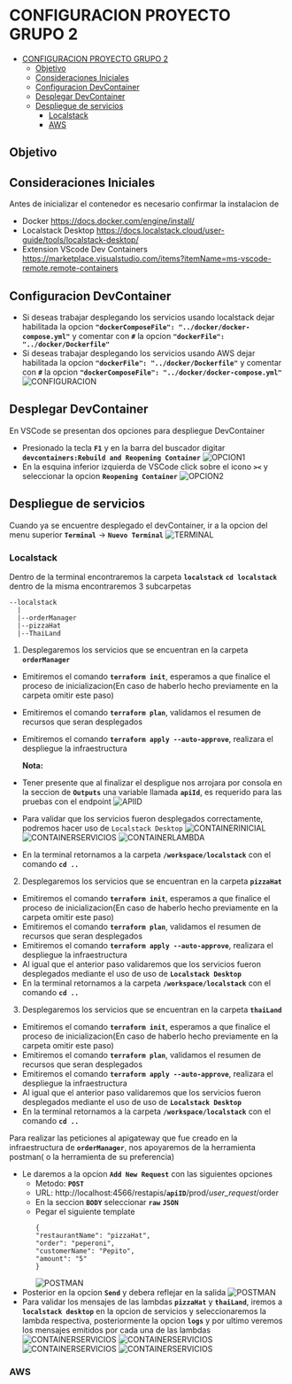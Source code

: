 # CONFIGURACION PROYECTO GRUPO 2

- [CONFIGURACION PROYECTO GRUPO 2](#configuracion-proyecto-grupo-2)
  - [Objetivo](#objetivo)
  - [Consideraciones Iniciales](#consideraciones-iniciales)
  - [Configuracion DevContainer](#configuracion-devcontainer)
  - [Desplegar DevContainer](#desplegar-devcontainer)
  - [Despliegue de servicios](#despliegue-de-servicios)
    - [Localstack](#localstack)
    - [AWS](#aws)
## Objetivo

## Consideraciones Iniciales

Antes de inicializar el contenedor es necesario confirmar la instalacion de

- Docker https://docs.docker.com/engine/install/
- Localstack Desktop https://docs.localstack.cloud/user-guide/tools/localstack-desktop/
- Extension VScode Dev Containers https://marketplace.visualstudio.com/items?itemName=ms-vscode-remote.remote-containers

## Configuracion DevContainer

- Si deseas trabajar desplegando los servicios usando localstack dejar habilitada la opcion **`"dockerComposeFile": "../docker/docker-compose.yml"`** y comentar con **`#`** la opcion **`"dockerFile": "../docker/Dockerfile"`**
- Si deseas trabajar desplegando los servicios usando AWS dejar habilitada la opcion **`"dockerFile": "../docker/Dockerfile"`** y comentar con **`#`** la opcion **`"dockerComposeFile": "../docker/docker-compose.yml"`**
  ![CONFIGURACION](./img/configuracion_local.jpg)

## Desplegar DevContainer

En VSCode se presentan dos opciones para despliegue DevContainer
- Presionado la tecla **`F1`** y en la barra del buscador digitar **`devcontainers:Rebuild and Reopening Container`**
 ![OPCION1](./img/opcion1_apertura.jpg)
- En la esquina inferior izquierda de VSCode click sobre el icono **`><`** y seleccionar la opcion **`Reopening Container`**
  ![OPCION2](./img/opcion2_apertura.jpg)

## Despliegue de servicios

Cuando ya se encuentre desplegado el devContainer, ir a la opcion del menu superior **`Terminal`** -> **`Nuevo Terminal`**
![TERMINAL](./img/terminal_apertura.jpg)

### Localstack

Dentro de la terminal encontraremos la carpeta **`localstack`** **`cd localstack`**
dentro de la misma encontraremos 3 subcarpetas

```
--localstack
  |
  |--orderManager
  |--pizzaHat
  |--ThaiLand
```

1. Desplegaremos los servicios que se encuentran en la carpeta **`orderManager`**
  - Emitiremos el comando **`terraform init`**, esperamos a que finalice el proceso de inicializacion(En caso de haberlo hecho previamente en la carpeta omitir este paso)
  - Emitiremos el comando **`terraform plan`**, validamos el resumen de recursos que seran desplegados
  - Emitiremos el comando **`terraform apply --auto-approve`**, realizara el despliegue la infraestructura
  
    **Nota:**
   - Tener presente que al finalizar el despligue nos arrojara por consola en la seccion de **`Outputs`** una variable llamada **`apiId`**, es requerido para las pruebas con el endpoint
    ![APIID](./img/apiid.jpg)
  - Para validar que los servicios fueron desplegados correctamente, podremos hacer uso de `Localstack Desktop`
    ![CONTAINERINICIAL](./img/localstack_containers.jpg)
    ![CONTAINERSERVICIOS](./img/localstack_servicios.jpg)
    ![CONTAINERLAMBDA](./img/localstack_lambda.jpg)
  - En la terminal retornamos a la carpeta **`/workspace/localstack`** con el comando **`cd ..`**
2. Desplegaremos los servicios que se encuentran en la carpeta **`pizzaHat`**
  - Emitiremos el comando **`terraform init`**, esperamos a que finalice el proceso de inicializacion(En caso de haberlo hecho previamente en la carpeta omitir este paso)
  - Emitiremos el comando **`terraform plan`**, validamos el resumen de recursos que seran desplegados
  - Emitiremos el comando **`terraform apply --auto-approve`**, realizara el despliegue la infraestructura
  - Al igual que el anterior paso validaremos que los servicios fueron desplegados mediante el uso de uso de **`Localstack Desktop`**
  - En la terminal retornamos a la carpeta **`/workspace/localstack`** con el comando **`cd ..`**
3. Desplegaremos los servicios que se encuentran en la carpeta **`thaiLand`**
  - Emitiremos el comando **`terraform init`**, esperamos a que finalice el proceso de inicializacion(En caso de haberlo hecho previamente en la carpeta omitir este paso)
  - Emitiremos el comando **`terraform plan`**, validamos el resumen de recursos que seran desplegados
  - Emitiremos el comando **`terraform apply --auto-approve`**, realizara el despliegue la infraestructura
  - Al igual que el anterior paso validaremos que los servicios fueron desplegados mediante el uso de uso de **`Localstack Desktop`**
  - En la terminal retornamos a la carpeta **`/workspace/localstack`** con el comando **`cd ..`**

Para realizar las peticiones al apigateway que fue creado en la infraestructura de **`orderManager`**, nos apoyaremos de la herramienta postman( o la herramienta de su preferencia)

- Le daremos a la opcion **`Add New Request`** con las siguientes opciones
  - Metodo: **`POST`**
  - URL: http://localhost:4566/restapis/**`apiID`**/prod/_user_request_/order
  - En la seccion **`BODY`** seleccionar **`raw`** **`JSON`**
  - Pegar el siguiente template
    ``` 
    {
    "restaurantName": "pizzaHat",
    "order": "peperoni",
    "customerName": "Pepito",
    "amount": "5"
    }
    ```
    ![POSTMAN](./img/postman_template.jpg)
- Posterior en la opcion **`Send`** y debera reflejar en la salida
  ![POSTMAN](./img/postman_salida.jpg)
- Para validar los mensajes de las lambdas **`pizzaHat`** y **`thaiLand`**, iremos a **`localstack desktop`** en la opcion de servicios y seleccionaremos la lambda respectiva, posteriormente la opcion **`logs`** y por ultimo veremos los mensajes emitidos por cada una de las lambdas
  ![CONTAINERSERVICIOS](./img/localstack_servicios.jpg)
  ![CONTAINERSERVICIOS](./img/localstack_lambdas.jpg)
  ![CONTAINERSERVICIOS](./img/localstack_lambda_info.jpg)
  ![CONTAINERSERVICIOS](./img/localstack_lambda_logs.jpg)

### AWS